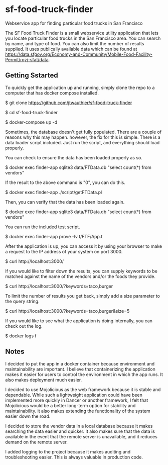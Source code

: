 # sf-food-truck-finder

Webservice app for finding particular food trucks in San Francisco

The SF Food Truck Finder is a small webservice utility application that lets you locate particular food trucks in the San Francisco area.  You can search by name, and type of food.  You can also limit the number of results supplied.  It uses publically available data which can be found at https://data.sfgov.org/Economy-and-Community/Mobile-Food-Facility-Permit/rqzj-sfat/data.

## Getting Sstarted

To quickly get the application up and running, simply clone the repo to a computer that has docker compose installed.

$ git clone https://github.com/jtwauthier/sf-food-truck-finder

$ cd sf-food-truck-finder

$ docker-compose up -d

Sometimes, the database doesn't get fully populated.  There are a couple of reasons why this may happen.  however, the fix for this is simple.  There is a data loader script included.  Just run the script, and everything should load properly.

You can check to ensure the data has been loaded properly as so.

$ docker exec finder-app sqlite3 data/FTData.db "select count(*) from vendors"

If the result to the above command is "0", you can do this.

$ docker exec finder-app ./script/getFTData.pl

Then, you can verify that the data has been loaded again.

$ docker exec finder-app sqlite3 data/FTData.db "select count(*) from vendors"

You can run the included test script.

$ docker exec finder-app prove -lv t/FTF/App.t

After the application is up, you can access it by using your browser to make a request to the IP address of your system on port 3000.

$ curl http://localhost:3000/

If you would like to filter down the results, you can supply keywords to be matched against the name of the vendors and/or the foods they provide.

$ curl http://localhost:3000/?keywords=taco,burger

To limit the number of results you get back, simply add a size parameter to the query string.

$ curl http://localhost:3000/?keywords=taco,burger&size=5

If you would like to see what the application is doing internally, you can check out the log.

$ docker logs f

## Notes

I decided to put the app in a docker container because environment and maintainability are important.  I believe that containerizing the application makes it easier for users to control the environment in which the app runs.  It also makes deployment much easier.

I decided to use Mojolicious as the web framework because it is stable and dependable.  While such a lightweight application could have been implemented more quickly in Dancer or another framework, I felt that Mojolicious would be a better long-term option for stability and maintainability.  it also makes extending the functionality of the system easier down the road.

I decided to store the vendor data in a local database because it makes searching the data easier and quicker.  It also makes sure that the data is available in the event that the remote server is unavailable, and it reduces demand on the remote server.

I added logging to the project because it makes auditing and troubleshooting easier.  This is always valuable in production code.

